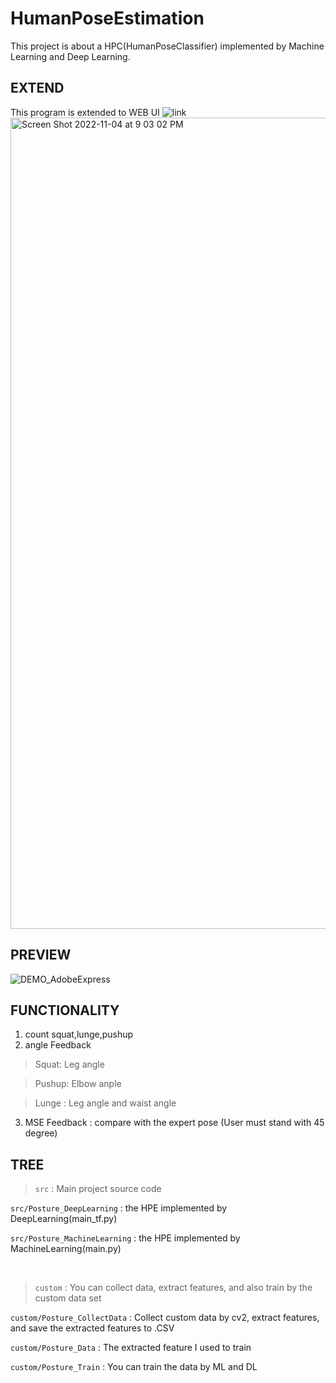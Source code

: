 # HumanPoseEstimation
This project is about a HPC(HumanPoseClassifier) implemented by Machine Learning and Deep Learning.

## EXTEND
This program is extended to WEB UI ![link](https://github.com/ajs3801/WebAIServer)
<img width="1298" alt="Screen Shot 2022-11-04 at 9 03 02 PM" src="https://user-images.githubusercontent.com/43237393/199968233-6ea387ee-a7ab-4184-9661-7847bdb81ab3.png">


## PREVIEW
![DEMO_AdobeExpress](https://user-images.githubusercontent.com/43237393/185286388-212dc244-152f-4639-927f-b0dfa7b64010.gif)

## FUNCTIONALITY
1. count squat,lunge,pushup
2. angle Feedback

  > Squat: Leg angle
  
  > Pushup: Elbow anple
  
  > Lunge : Leg angle and waist angle

3. MSE Feedback : compare with the expert pose (User must stand with 45 degree)

## TREE
> ```src``` : Main project source code

```src/Posture_DeepLearning``` : the HPE implemented by DeepLearning(main_tf.py)
 
```src/Posture_MachineLearning``` : the HPE implemented by MachineLearning(main.py)

<br/>

> ```custom``` : You can collect data, extract features, and also train by the custom data set

```custom/Posture_CollectData``` : Collect custom data by cv2, extract features, and save the extracted features to .CSV

```custom/Posture_Data``` : The extracted feature I used to train

```custom/Posture_Train``` : You can train the data by ML and DL
